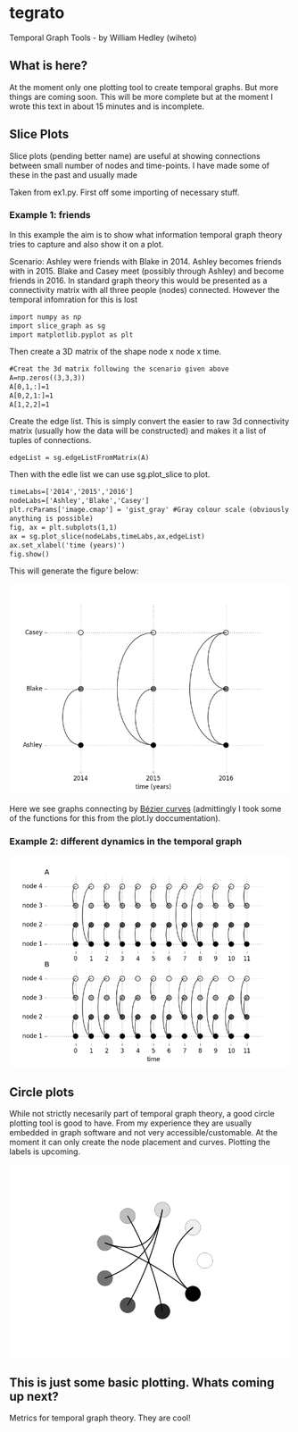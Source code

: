 # tegrato
Temporal Graph Tools - by William Hedley (wiheto)

## What is here? 

At the moment only one plotting tool to create temporal graphs. But more things are coming soon. This will be more complete but at the moment I wrote this text in about 15 minutes and is incomplete. 

## Slice Plots 

Slice plots (pending better name) are useful at showing connections between small number of nodes and time-points. I have made some of these in the past and usually made

Taken from ex1.py. First off some importing of necessary stuff. 

### Example 1: friends

In this example the aim is to show what information temporal graph theory tries to capture and also show it on a plot. 

Scenario: Ashley were friends with Blake in 2014. Ashley becomes friends with in 2015. Blake and Casey meet (possibly through Ashley) and become friends in 2016. In standard graph theory this would be presented as a connectivity matrix with all three people (nodes) connected. However the temporal infomration for this is lost

```
import numpy as np
import slice_graph as sg
import matplotlib.pyplot as plt
```

Then create a 3D matrix of the shape node x node x time. 

```
#Creat the 3d matrix following the scenario given above
A=np.zeros((3,3,3))
A[0,1,:]=1
A[0,2,1:]=1
A[1,2,2]=1
```

Create the edge list. This is simply convert the easier to raw 3d connectivity matrix (usually how the data will be constructed) and makes it a list of tuples of connections. 

```
edgeList = sg.edgeListFromMatrix(A)
```

Then with the edle list we can use sg.plot_slice to plot. 

```
timeLabs=['2014','2015','2016']
nodeLabs=['Ashley','Blake','Casey']
plt.rcParams['image.cmap'] = 'gist_gray' #Gray colour scale (obviously anything is possible)
fig, ax = plt.subplots(1,1)
ax = sg.plot_slice(nodeLabs,timeLabs,ax,edgeList)
ax.set_xlabel('time (years)')
fig.show()
```
This will generate the figure below: 

![](./figures/ex1.png)

Here we see graphs connecting by [Bézier curves](https://en.wikipedia.org/wiki/B%C3%A9zier_curve) (admittingly I took some of the functions for this from the plot.ly doccumentation).

### Example 2: different dynamics in the temporal graph

![](./figures/ex2.png)

## Circle plots

While not strictly necesarily part of temporal graph theory, a good circle plotting tool is good to have. From my experience they are usually embedded in graph software and not very accessible/customable. At the moment it can only create the node placement and curves. Plotting the labels is upcoming. 

![](./figures/ex3.png)

## This is just some basic plotting. Whats coming up next? 

Metrics for temporal graph theory. They are cool! 
